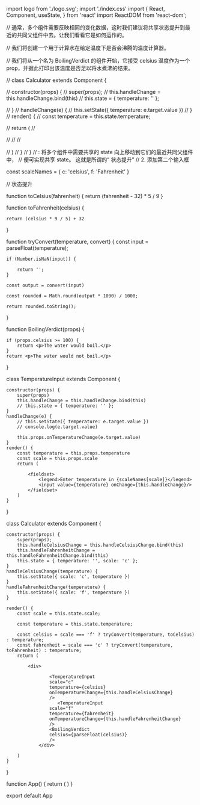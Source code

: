 import logo from './logo.svg';
import './index.css'
import {
    React,
    Component,
    useState,
} from 'react'
import ReactDOM from 'react-dom';


// 通常，多个组件需要反映相同的变化数据，这时我们建议将共享状态提升到最近的共同父组件中去。让我们看看它是如何运作的。

// 我们将创建一个用于计算水在给定温度下是否会沸腾的温度计算器。

// 我们将从一个名为 BoilingVerdict 的组件开始，它接受 celsius 温度作为一个 prop，并据此打印出该温度是否足以将水煮沸的结果。



// class Calculator extends Component {

//     constructor(props) {
//         super(props);
//         this.handleChange = this.handleChange.bind(this)
//         this.state = { temperature: '' };

//     }
//     handleChange(e) {
//         this.setState({ temperature: e.target.value })
//     }
//     render() {
//         const temperature = this.state.temperature;

//         return (
//             <div>
//                 <TemperatureInput scale="c"/>
//                 <TemperatureInput scale="f"/>
//             </div>

//         )
//     }
// }
// : 将多个组件中需要共享的 state 向上移动到它们的最近共同父组件中，
// 便可实现共享 state。 这就是所谓的“ 状态提升”
//  2. 添加第二个输入框

const scaleNames = {
    c: 'celsius',
    f: 'Fahrenheit'
}

// 状态提升

function toCelsius(fahrenheit) {
    return (fahrenheit - 32) * 5 / 9
}

function toFahrenheit(celsius) {

    return (celsius * 9 / 5) + 32
}

function tryConvert(temperature, convert) {
    const input = parseFloat(temperature);

    if (Number.isNaN(input)) {

        return '';
    }

    const output = convert(input)

    const rounded = Math.round(output * 1000) / 1000;

    return rounded.toString();

}


function BoilingVerdict(props) {

    if (props.celsius >= 100) {
        return <p>The water would boil.</p>
    }
    return <p>The water would not boil.</p>
}

class TemperatureInput extends Component {

    constructor(props) {
        super(props)
        this.handleChange = this.handleChange.bind(this)
        // this.state = { temperature: '' };
    }
    handleChange(e) {
        // this.setState({ temperature: e.target.value })
        // console.log(e.target.value)

        this.props.onTemperatureChange(e.target.value)
    }
    render() {
        const temperature = this.props.temperature
        const scale = this.props.scale
        return (

            <fieldset>
                <legend>Enter temperature in {scaleNames[scale]}</legend>
                <input value={temperature} onChange={this.handleChange}/>
            </fieldset>
        )
    }
}

class Calculator extends Component {

    constructor(props) {
        super(props);
        this.handleCelsiusChange = this.handleCelsiusChange.bind(this)
        this.handleFahrenheitChange = this.handleFahrenheitChange.bind(this)
        this.state = { temperature: '', scale: 'c' };
    }
    handleCelsiusChange(temperature) {
        this.setState({ scale: 'c', temperature })
    }
    handleFahrenheitChange(temperature) {
        this.setState({ scale: 'f', temperature })
    }

    render() {
        const scale = this.state.scale;

        const temperature = this.state.temperature;

        const celsius = scale === 'f' ? tryConvert(temperature, toCelsius) : temperature;
        const fahrenheit = scale === 'c' ? tryConvert(temperature, toFahrenheit) : temperature;
        return (

            <div>
                    
                    <TemperatureInput
                    scale="c"
                    temperature={celsius}
                    onTemperatureChange={this.handleCelsiusChange}
                    />
                       <TemperatureInput
                    scale="f"
                    temperature={fahrenheit}
                    onTemperatureChange={this.handleFahrenheitChange}
                    />
                    <BoilingVerdict
                    celsius={parseFloat(celsius)}
                    />
                </div>

        )
    }
}

function App() {
    return (
        <Calculator/>
    )
}

export default App